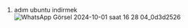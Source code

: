 1. adım ubuntu indirmek 
![WhatsApp Görsel 2024-10-01 saat 16 28 04_0d3d2526](https://github.com/user-attachments/assets/7fbc0062-a9f3-4472-bdaf-7e858b275188)
